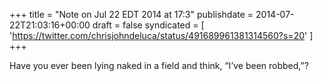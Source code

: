 +++
title = "Note on Jul 22 EDT 2014 at 17:3"
publishdate = 2014-07-22T21:03:16+00:00
draft = false
syndicated = [ 'https://twitter.com/chrisjohndeluca/status/491689961381314560?s=20' ]
+++

Have you ever been lying naked in a field and think, “I’ve been robbed,”?
